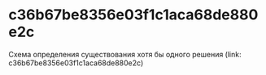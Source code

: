 # c36b67be8356e03f1c1aca68de880e2c
Схема определения существования хотя бы одного решения (link: c36b67be8356e03f1c1aca68de880e2c)
